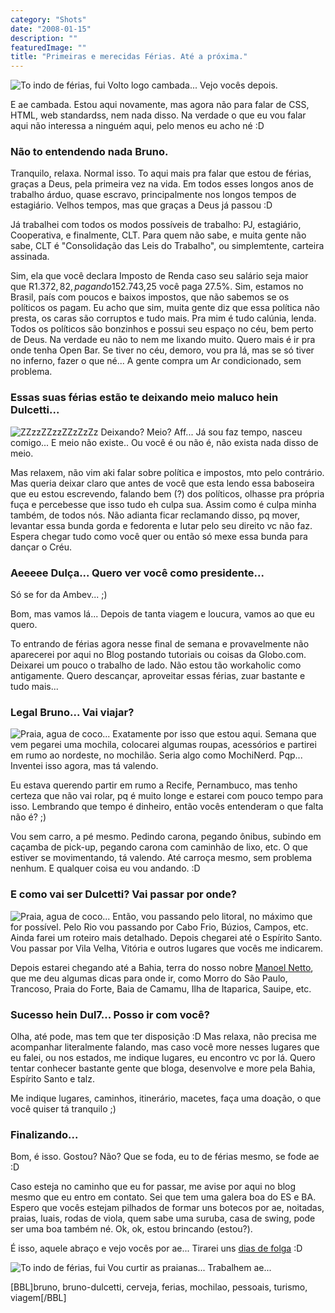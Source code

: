 ```yaml
---
category: "Shots"
date: "2008-01-15"
description: ""
featuredImage: ""
title: "Primeiras e merecidas Férias. Até a próxima."
---
```


![To indo de férias, fui](http://planetamercuryii.blogs.sapo.pt/arquivo/ferias.jpg) Volto logo cambada... Vejo vocês depois.

E ae cambada. Estou aqui novamente, mas agora não para falar de CSS, HTML, web standardss, nem nada disso. Na verdade o que eu vou falar aqui não interessa a ninguém aqui, pelo menos eu acho né :D

### Não to entendendo nada Bruno.

Tranquilo, relaxa. Normal isso. To aqui mais pra falar que estou de férias, graças a Deus, pela primeira vez na vida. Em todos esses longos anos de trabalho árduo, quase escravo, principalmente nos longos tempos de estagiário. Velhos tempos, mas que graças a Deus já passou :D

Já trabalhei com todos os modos possíveis de trabalho: PJ, estagiário, Cooperativa, e finalmente, CLT. Para quem não sabe, e muita gente não sabe, CLT é "Consolidação das Leis do Trabalho", ou simplemtente, carteira assinada.

Sim, ela que você declara Imposto de Renda caso seu salário seja maior que R$1.372,82, pagando 15%. E o melhor de tudo, se for maior que R$2.743,25 você paga 27.5%. Sim, estamos no Brasil, país com poucos e baixos impostos, que não sabemos se os políticos os pagam. Eu acho que sim, muita gente diz que essa política não presta, os caras são corruptos e tudo mais. Pra mim é tudo calúnia, lenda. Todos os políticos são bonzinhos e possui seu espaço no céu, bem perto de Deus. Na verdade eu não to nem me lixando muito. Quero mais é ir pra onde tenha Open Bar. Se tiver no céu, demoro, vou pra lá, mas se só tiver no inferno, fazer o que né... A gente compra um Ar condicionado, sem problema.

### Essas suas férias estão te deixando meio maluco hein Dulcetti...

![ZZzzZZzzZZzZzZz](http://brunodulcetti.com/imgs/garfield-pronta.jpg) Deixando? Meio? Aff... Já sou faz tempo, nasceu comigo... E meio não existe.. Ou você é ou não é, não exista nada disso de meio.

Mas relaxem, não vim aki falar sobre política e impostos, mto pelo contrário. Mas queria deixar claro que antes de você que esta lendo essa baboseira que eu estou escrevendo, falando bem (?) dos políticos, olhasse pra própria fuça e percebesse que isso tudo eh culpa sua. Assim como é culpa minha também, de todos nós. Não adianta ficar reclamando disso, pq mover, levantar essa bunda gorda e fedorenta e lutar pelo seu direito vc não faz. Espera chegar tudo como você quer ou então só mexe essa bunda para dançar o Créu.

### Aeeeee Dulça... Quero ver você como presidente...

Só se for da Ambev... ;)

Bom, mas vamos lá... Depois de tanta viagem e loucura, vamos ao que eu quero.

To entrando de férias agora nesse final de semana e provavelmente não aparecerei por aqui no Blog postando tutoriais ou coisas da Globo.com. Deixarei um pouco o trabalho de lado. Não estou tão workaholic como antigamente. Quero descançar, aproveitar essas férias, zuar bastante e tudo mais...

### Legal Bruno... Vai viajar?

![Praia, agua de coco...](http://brunodulcetti.com/imgs/havaianas-e-coco-pronta.jpg) Exatamente por isso que estou aqui. Semana que vem pegarei uma mochila, colocarei algumas roupas, acessórios e partirei em rumo ao nordeste, no mochilão. Seria algo como MochiNerd. Pqp... Inventei isso agora, mas tá valendo.

Eu estava querendo partir em rumo a Recife, Pernambuco, mas tenho certeza que não vai rolar, pq é muito longe e estarei com pouco tempo para isso. Lembrando que tempo é dinheiro, então vocês entenderam o que falta não é? ;)

Vou sem carro, a pé mesmo. Pedindo carona, pegando ônibus, subindo em caçamba de pick-up, pegando carona com caminhão de lixo, etc. O que estiver se movimentando, tá valendo. Até carroça mesmo, sem problema nenhum. E qualquer coisa eu vou andando. :D

### E como vai ser Dulcetti? Vai passar por onde?

![Praia, agua de coco...](http://brunodulcetti.com/imgs/ferias-pes-pronta.jpg) Então, vou passando pelo litoral, no máximo que for possível. Pelo Rio vou passando por Cabo Frio, Búzios, Campos, etc. Ainda farei um roteiro mais detalhado. Depois chegarei até o Espírito Santo. Vou passar por Vila Velha, Vitória e outros lugares que vocês me indicarem.

Depois estarei chegando até a Bahia, terra do nosso nobre [Manoel Netto](http://tecnocracia.com.br/), que me deu algumas dicas para onde ir, como Morro do São Paulo, Trancoso, Praia do Forte, Baia de Camamu, Ilha de Itaparica, Sauipe, etc.

### Sucesso hein Dul7... Posso ir com você?

Olha, até pode, mas tem que ter disposição :D Mas relaxa, não precisa me acompanhar literalmente falando, mas caso você more nesses lugares que eu falei, ou nos estados, me indique lugares, eu encontro vc por lá. Quero tentar conhecer bastante gente que bloga, desenvolve e more pela Bahia, Espírito Santo e talz.

Me indique lugares, caminhos, itinerário, macetes, faça uma doação, o que você quiser tá tranquilo ;)

### Finalizando...

Bom, é isso. Gostou? Não? Que se foda, eu to de férias mesmo, se fode ae :D

Caso esteja no caminho que eu for passar, me avise por aqui no blog mesmo que eu entro em contato. Sei que tem uma galera boa do ES e BA. Espero que vocês estejam pilhados de formar uns botecos por ae, noitadas, praias, luais, rodas de viola, quem sabe uma suruba, casa de swing, pode ser uma boa também né. Ok, ok, estou brincando (estou?).

É isso, aquele abraço e vejo vocês por ae... Tirarei uns [dias de folga](http://diadefolga.com/) :D

![To indo de férias, fui](http://brunodulcetti.com/imgs/ferias-pes-com-areia_pronta.jpg) Vou curtir as praianas... Trabalhem ae...

\[BBL\]bruno, bruno-dulcetti, cerveja, ferias, mochilao, pessoais, turismo, viagem\[/BBL\]

